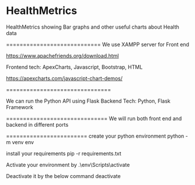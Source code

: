 # HealthMetrics
HealthMetrics showing Bar graphs and other useful charts about Health data

============================
We use  XAMPP server for Front end

https://www.apachefriends.org/download.html


Frontend tech:   ApexCharts, Javascript, Bootstrap, HTML


https://apexcharts.com/javascript-chart-demos/




===============================

We can run the Python API using Flask
Backend Tech:  Python, Flask Framework


==============================
We will run both front end and backend in different ports




========================
create your python environment
python -m venv env

install your requirements
pip -r requirements.txt


Activate your environment by 
.\env\Scripts\activate

Deactivate it by the below command
deactivate



